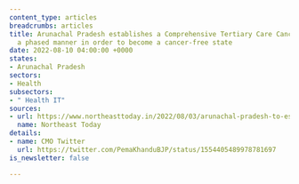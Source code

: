 ```yaml
---
content_type: articles
breadcrumbs: articles
title: Arunachal Pradesh establishes a Comprehensive Tertiary Care Cancer Centre through
  a phased manner in order to become a cancer-free state
date: 2022-08-10 04:00:00 +0000
states:
- Arunachal Pradesh
sectors:
- Health
subsectors:
- " Health IT"
sources:
- url: https://www.northeasttoday.in/2022/08/03/arunachal-pradesh-to-establish-tertiary-care-cancer-centre-effort-to-eliminate-cancer-menace/
  name: Northeast Today
details:
- name: CMO Twitter
  url: https://twitter.com/PemaKhanduBJP/status/1554405489978781697
is_newsletter: false

---
```

